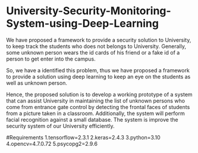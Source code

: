# University-Security-Monitoring-System-using-Deep-Learning

We have proposed a framework to provide a security solution to University, to keep track the students who does not belongs to University. Generally, some unknown person wears the id cards of his friend or a fake id of a person to get enter into the campus.

So, we have a identified this problem, thus we have proposed a framework to provide a solution using deep learning to keep an eye on the students as well as unknown person.

Hence, the proposed solution is to develop a working prototype of a system that can assist University in maintaining the list of unknown persons who come from entrance gate control by detecting the frontal faces of students from a picture taken in a classroom. Additionally, the system will perform facial recognition against a small database. The system is improve the security system of our University efficiently.

#Requirements
1.tensorflow=2.3.1
2.keras=2.4.3
3.python=3.10
4.opencv=4.7.0.72
5.psycopg2=2.9.6
